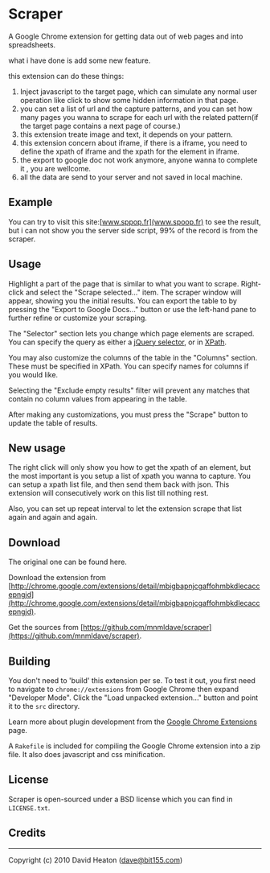 Scraper
=======

A Google Chrome extension for getting data out of web pages and into spreadsheets.

what i have done is add some new feature.

this extension can do these things:

1. Inject javascript to the target page, which can simulate any normal user operation like click to show some hidden information in that page.
2. you can set a list of url and the capture patterns, and you can set how many pages you wanna to scrape for each url with the related pattern(if the target page contains a next page of course.)
3. this extension treate image and text, it depends on your pattern. 
4. this extension concern about iframe, if there is a iframe, you need to define the xpath of iframe and the xpath for the element in iframe.
5. the export to google doc not work anymore, anyone wanna to complete it , you are wellcome.
6. all the data are send to your server and not saved in local machine.

Example
-----
  You can try to visit this site:[www.sppop.fr](www.spoop.fr) to see the result, but i can not show you the server side script, 99% of the record is from the scraper.
  
Usage
-----


Highlight a part of the page that is similar to what you want to scrape. Right-click and select the "Scrape selected..." item. The scraper window will appear, showing you the initial results. You can export the table to by pressing the "Export to Google Docs..." button or use the left-hand pane to further refine or customize your scraping.

The "Selector" section lets you change which page elements are scraped. You can specify the query as either a [jQuery selector](http://api.jquery.com/category/selectors/), or in [XPath](http://www.w3schools.com/XPath/xpath_intro.asp).

You may also customize the columns of the table in the "Columns" section. These must be specified in XPath. You can specify names for columns if you would like.

Selecting the "Exclude empty results" filter will prevent any matches that contain no column values from appearing in the table.

After making any customizations, you must press the "Scrape" button to update the table of results.

New usage
------
The right click will only show you  how to get the xpath of an element, but the most important is you setup a list of xpath you wanna to capture. You can setup a xpath list file, and then send them back with json. This extension will consecutively work on this list till nothing rest. 

Also, you can set up repeat interval to let the extension scrape that list again and again and again.


Download
--------
The original one can be found here.

Download the extension from [http://chrome.google.com/extensions/detail/mbigbapnjcgaffohmbkdlecaccepngjd](http://chrome.google.com/extensions/detail/mbigbapnjcgaffohmbkdlecaccepngjd).

Get the sources from [https://github.com/mnmldave/scraper](https://github.com/mnmldave/scraper).

Building
--------

You don't need to 'build' this extension per se. To test it out, you first 
need to navigate to `chrome://extensions` from Google Chrome then expand "Developer Mode". Click the "Load unpacked extension..." button and point it to the `src` directory.

Learn more about plugin development from the [Google Chrome Extensions](http://code.google.com/chrome/extensions/index.html "Google Chrome Extensions - Google Code") page.

A `Rakefile` is included for compiling the Google Chrome extension into a
zip file. It also does javascript and css minification.

License
-------

Scraper is open-sourced under a BSD license which you can find in `LICENSE.txt`.

Credits
-------




-----------------------------------------------------------------------------
Copyright (c) 2010 David Heaton (dave@bit155.com)
